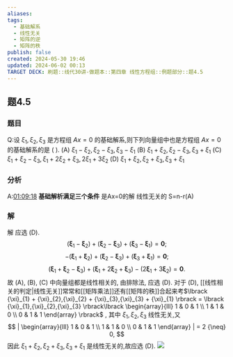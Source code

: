 ```yaml
---
aliases: 
tags:
  - 基础解系
  - 线性无关
  - 矩阵的逆
  - 矩阵的秩
publish: false
created: 2024-05-30 19:46
updated: 2024-06-02 00:13
TARGET DECK: 刷题::线代30讲-做题本::第四章 线性方程组::例题部分::题4.5
---
```

## 题4.5
### 题目
Q:设 ${\xi }_{1},{\xi }_{2},{\xi }_{3}$ 是方程组 ${Ax} = 0$ 的基础解系,则下列向量组中也是方程组 ${Ax} = 0$ 的基础解系的是 ( ).
(A) ${\xi }_{1} - {\xi }_{2},{\xi }_{2} - {\xi }_{3},{\xi }_{3} - {\xi }_{1}$ 
(B) ${\xi }_{1} + {\xi }_{2},{\xi }_{2} - {\xi }_{3},{\xi }_{3} + {\xi }_{1}$
(C) ${\xi }_{1} + {\xi }_{2} - {\xi }_{3},{\xi }_{1} + 2{\xi }_{2} + {\xi }_{3},2{\xi }_{1} + 3{\xi }_{2}$
(D) ${\xi }_{1} + {\xi }_{2},{\xi }_{2} + {\xi }_{3},{\xi }_{3} + {\xi }_{1}$
### 分析
A:[01:09:18](https://www.bilibili.com/video/BV1Ti421D727?p=34&t=4158.025988#t=1:09:18.03) 
**基础解析满足三个条件**
是Ax=0的解 
线性无关的 
S=n-r(A)
### 解
解 应选 (D).
$$
( {\mathbf{\xi}}_{1} {-} {\mathbf{\xi}}_{2} ) + ( {\mathbf{\xi}}_{2} {-} {\mathbf{\xi}}_{3} ) + ( {\mathbf{\xi}}_{3} {-} {\mathbf{\xi}}_{1} ) = \mathbf{0};
$$
$$
{-} ( {\mathbf{\xi}}_{1} + {\mathbf{\xi}}_{2} ) + ( {\mathbf{\xi}}_{2} {-} {\mathbf{\xi}}_{3} ) + ( {\mathbf{\xi}}_{3} + {\mathbf{\xi}}_{1} ) = \mathbf{0};
$$
$$
( {\mathbf{\xi}}_{1} + {\mathbf{\xi}}_{2} {-} {\mathbf{\xi}}_{3} ) + ( {\mathbf{\xi}}_{1} + 2{\mathbf{\xi}}_{2} + {\mathbf{\xi}}_{3} ) {-} ( 2{\mathbf{\xi}}_{1} + 3{\mathbf{\xi}}_{2} ) = \mathbf{0}.
$$
故 (A), (B), (C) 中向量组都是线性相关的, 由排除法, 应选 (D).
对于 (D), [[线性相关的判定|线性无关]]常常和[[矩阵乘法]]还有[[矩阵的秩]]合起来考$\lbrack {\xi}_{1} + {\xi}_{2},{\xi}_{2} + {\xi}_{3},{\xi}_{3} + {\xi}_{1} \rbrack = \lbrack {\xi}_{1},{\xi}_{2},{\xi}_{3} \rbrack\lbrack \begin{array}{lll} 1 & 0 & 1 \\ 1 & 1 & 0 \\ 0 & 1 & 1 \end{array} \rbrack$ ,
其中 ${\xi}_{1},{\xi}_{2},{\xi}_{3}$ 线性无关,又
$$
| \begin{array}{lll} 1 & 0 & 1 \\ 1 & 1 & 0 \\ 0 & 1 & 1 \end{array} | = 2 {\neq} 0,
$$
因此 ${\xi}_{1} + {\xi}_{2},{\xi}_{2} + {\xi}_{3},{\xi}_{3} + {\xi}_{1}$ 是线性无关的,故应选 (D).
![](https://img.hwenyi.tech/202406020015070.webp)

